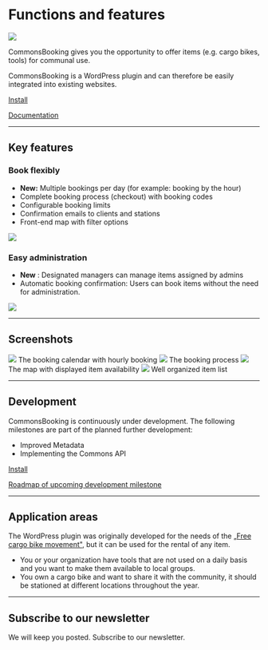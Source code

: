 <script setup>
import Newsletter from '/.vitepress/components/Newsletter_EN.vue'
</script>

#  Functions and features

![](/img/banner-772x250-1.png)

CommonsBooking gives you the opportunity to offer items (e.g. cargo bikes, tools) for communal use.

CommonsBooking is a WordPress plugin and can therefore be easily integrated into existing websites.

[ Install ](/en/documentation/setup/install)

[ Documentation ](/en/documentation/)

* * *

##  Key features

###  Book flexibly

  * **New:** Multiple bookings per day (for example: booking by the hour)
  * Complete booking process (checkout) with booking codes
  * Configurable booking limits
  * Confirmation emails to clients and stations
  * Front-end map with filter options

![](/img/hourly-booking.png)

###  Easy administration

  * **New** : Designated managers can manage items assigned by admins
  * Automatic booking confirmation: Users can book items without the need for administration.

![](/img/cb-managers.png)

* * *

##  Screenshots

![](/img/booking-calendar.png) The booking calendar with hourly booking  ![](/img/booking-confirm.png) The booking process  ![](/img/shortcode-cb-map-filtergroups.png) The map with displayed item availability  ![](/img/shortcode-cb-items.png) Well organized item list

* * *

##  Development

CommonsBooking is continuously under development. The following milestones are part of the planned further development:

  * Improved Metadata
  * Implementing the Commons API

[ Install ](/en/documentation/setup/install)

[ Roadmap of upcoming development milestone ](/en/documentation/roadmap/)

* * *

##  Application areas

The WordPress plugin was originally developed for the needs of the [„Free cargo bike movement"](http://www.dein-lastenrad.de),
 but it can be used for the rental of any item.

  * You or your organization have tools that are not used on a daily basis and you want to make them available to local groups.
  * You own a cargo bike and want to share it with the community, it should be stationed at different locations throughout the year.

* * *

##  Subscribe to our newsletter

We will keep you posted. Subscribe to our newsletter.

<Newsletter />
